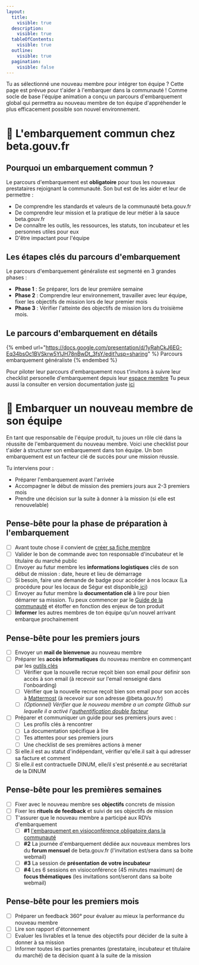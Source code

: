 ```yaml
---
layout:
  title:
    visible: true
  description:
    visible: true
  tableOfContents:
    visible: true
  outline:
    visible: true
  pagination:
    visible: false
---
```


Tu as sélectionné une nouveau membre pour intégrer ton équipe ? Cette page est prévue pour t'aider à l'embarquer dans la communauté ! 
Comme socle de base l'équipe animation a conçu un parcours d'embarquement global qui permettra au nouveau membre de ton équipe d'appréhender le plus efficacement possible son nouvel environnement.

# 🐥 L'embarquement commun chez beta.gouv.fr

## Pourquoi un embarquement commun ?

Le parcours d'embarquement est **obligatoire** pour tous les nouveaux prestataires rejoignant la communauté. Son but est de les aider et leur de permettre :
- De comprendre les standards et valeurs de la communauté beta.gouv.fr
- De comprendre leur mission et la pratique de leur métier à la sauce beta.gouv.fr
- De connaître les outils, les ressources, les statuts, ton incubateur et les personnes utiles pour eux
- D'être impactant pour l'équipe

## Les étapes clés du parcours d'embarquement

Le parcours d'embarquement généraliste est segmenté en 3 grandes phases :
- **Phase 1** : Se préparer, lors de leur première semaine 
- **Phase 2** : Comprendre leur environnement, travailler avec leur équipe, fixer les objectifs de mission lors de leur premier mois
- **Phase 3** : Vérifier l'atteinte des objectifs de mission lors du troisième mois.

## Le parcours d'embarquement en détails

{% embed url="https://docs.google.com/presentation/d/1yRahCkJ6EG-Eq34bsOc1BVSkrw5YlJH78nBwDt_3fsY/edit?usp=sharing" %}
Parcours embarquement généraliste
{% endembed %}

Pour piloter leur parcours d'embarquement nous t'invitons à suivre leur checklist personelle d'embarquement depuis leur [espace membre](https://espace-membre.incubateur.net/dashboard)
Tu peux aussi la consulter en version documentation juste [ici](https://doc.incubateur.net/communaute/travailler-chez-beta.gouv.fr/to-do-darrivee)

# 🚟 Embarquer un nouveau membre de son équipe

En tant que responsable de l'équipe produit, tu joues un rôle clé dans la réussite de l'embarquement du nouveau membre. Voici une checklist pour t'aider à structurer son embarquement dans ton équipe. Un bon embarquement est un facteur clé de succès pour une mission réussie.

Tu interviens pour : 
- Préparer l'embarquement avant l'arrivée
- Accompagner le début de mission des premiers jours aux 2-3 premiers mois
- Prendre une décision sur la suite à donner à la mission (si elle est renouvelable)

## Pense-bête pour la phase de préparation à l'embarquement

* [ ] Avant toute chose il convient de [créer sa fiche membre](https://espace-membre.incubateur.net/community/create)
* [ ] Valider le bon de commande avec ton responsable d'incubateur et le titulaire du marché public
* [ ] Envoyer au futur membre les **informations logistiques** clés de son début de mission : date, heure et lieu de démarrage
* [ ] Si besoin, faire une demande de badge pour accéder à nos locaux (La procédure pour les locaux de Ségur est disponible[ ici](../../travailler-chez-beta.gouv.fr/vie-quotidienne-et-bien-etre/travailler-dans-les-lieux-partages/locaux/faire-une-demande-de-badge.md))
* [ ] Envoyer au futur membre la **documentation clé** à lire pour bien démarrer sa mission. Tu peux commencer par le [Guide de la communauté](https://doc.incubateur.net/communaute) et étoffer en fonction des enjeux de ton produit
* [ ] **Informer** les autres membres de ton équipe qu'un nouvel arrivant embarque prochainement

## Pense-bête pour les premiers jours

* [ ] Envoyer un **mail de bienvenue** au nouveau membre
* [ ] Préparer les **accès informatiques** du nouveau membre en commençant par les [outils clés](https://doc.incubateur.net/communaute/les-outils-de-la-communaute/autres-services)
  * [ ] Vérifier que la nouvelle recrue reçoit bien son email pour définir son accès à son email (à recevoir sur l'email renseigné dans l'onboarding)
  * [ ] Vérifier que la nouvelle recrue reçoit bien son email pour son accès à [Mattermost](https://mattermost.incubateur.net) (à recevoir sur son adresse @beta.gouv.fr)
  * [ ] _(Optionnel) Vérifier que le nouveau membre a un compte Github sur lequelle il a activé l'_[_authentification double facteur_](https://ma-vie-administrative.fr/particuliers/ma-vie-connectee/authentification-double-facteur/)
* [ ] Préparer et communiquer un guide pour ses premiers jours avec :
  * [ ] Les profils clés à rencontrer
  * [ ] La documentation spécifique à lire
  * [ ] Tes attentes pour ses premiers jours
  * [ ] Une checklist de ses premières actions à mener
* [ ] Si elle.il est au statut d'indépendant, vérifier qu'elle.il sait à qui adresser sa facture et comment
* [ ] Si elle.il est contractuelle DINUM, elle/il s'est présenté.e au secrétariat de la DINUM

## Pense-bête pour les premières semaines

* [ ] Fixer avec le nouveau membre ses **objectifs** concrets de mission
* [ ] Fixer les **rituels de feedback** et suivi de ses objectifs de mission
* [ ] T'assurer que le nouveau membre a participé aux RDVs d'embarquement
  * [ ] **#1** [l'embarquement en visioconférence obligatoire dans la communauté](embarquement-dans-la-communaute.md)
  * [ ] **#2** La journée d'embarquement dédiée aux nouveaux membres lors du **forum mensuel** de beta.gouv.fr (l'invitation est/sera dans sa boite webmail)
  * [ ] **#3** La session de **présentation de votre incubateur**
  * [ ] **#4** Les 6 sessions en visioconférence (45 minutes maximum) de **focus thématiques** (les invitations sont/seront dans sa boite webmail)

## Pense-bête pour les premiers mois

* [ ] Préparer un feedback 360° pour évaluer au mieux la performance du nouveau membre
* [ ] Lire son rapport d'étonnement
* [ ] Evaluer les livrables et la tenue des objectifs pour décider de la suite à donner à sa mission
* [ ] Informer toutes les parties prenantes (prestataire, incubateur et titulaire du marché) de ta décision quant à la suite de la mission

